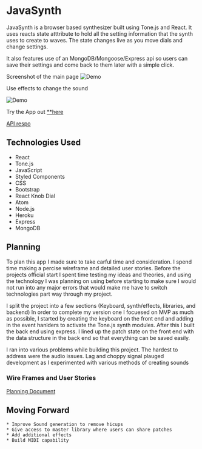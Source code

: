 # JavaSynth
 JavaSynth is a browser based synthesizer built using Tone.js and React.
 It uses reacts state atttribute to hold all the setting information that the
 synth uses to create to waves. The state changes live as you move dials and
 change settings.

 It also features use of an MongoDB/Mongoose/Express api so users can save their settings and
 come back to them later with a simple click.

 Screenshot of the main page
 ![Demo](https://imgur.com/mTu9knm.png)

 Use effects to change the sound

 ![Demo](https://imgur.com/E4w3iGR.png)

 Try the App out [**here](https://arkanevision.github.io/JavaSynth-Client/#/)

 [API respo](https://github.com/ArKaneVision/JavaSynth-Api)

## Technologies Used
  * React
  * Tone.js
  * JavaScript
  * Styled Components
  * CSS
  * Bootstrap
  * React Knob Dial
  * Atom
  * Node.js
  * Heroku
  * Express
  * MongoDB

## Planning

  To plan this app I made sure to take carful time and consideration.
  I spend time making a percise wireframe and detailed user stories. Before the
  projects official start I spent time testing my ideas and theories, and using
  the technology I was planning on using before starting to make sure I would not
  run into any major errors that would make me have to switch technologies part way
  through my project.

  I split the project into a few sections (Keyboard, synth/effects, libraries,
  and backend) In order to complete my version one I focuesed on MVP as much as
  possible, I started by creating the keyboard on the front end and adding in
  the event hanlders to activate the Tone.js synth modules. After this I built the
  back end using express. I lined up the patch state on the front end with the data
  structure in the back end so that everything can be saved easily.

  I ran into various problems while building this project. The hardest to address
  were the audio issues. Lag and choppy signal plauged development as I
  experimented with various methods of creating sounds

### Wire Frames and User Stories

[Planning Document](https://docs.google.com/document/d/1Lpu7xGPGewcD81nZDs1sDgiIkiri81QBTZC-17bJXMs/edit)

## Moving Forward
    * Improve Sound generation to remove hicups
    * Give access to master library where users can share patches
    * Add additional effects
    * Build MIDI capability
